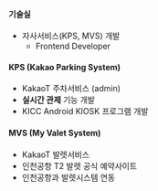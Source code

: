 #### 기술실
  - 자사서비스(KPS, MVS) 개발
    - Frontend Developer

#### KPS (Kakao Parking System)
  - KakaoT 주차서비스 (admin)
  - **실시간 관제** 기능 개발
  - KICC Android KIOSK 프로그램 개발

#### MVS (My Valet System)
  - KakaoT 발렛서비스
  - 인천공항 T2 발렛 공식 예약사이트
  - 인천공항과 발렛시스템 연동 
